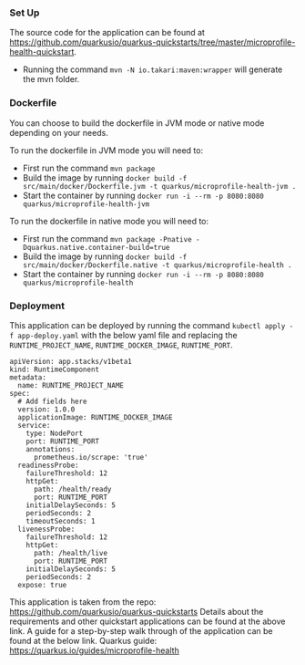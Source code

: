 ### Set Up

The source code for the application can be found at https://github.com/quarkusio/quarkus-quickstarts/tree/master/microprofile-health-quickstart. 

* Running the command `mvn -N io.takari:maven:wrapper` will generate the mvn folder.

### Dockerfile

You can choose to build the dockerfile in JVM mode or native mode depending on your needs. 

To run the dockerfile in JVM mode you will need to:

* First run the command `mvn package`
* Build the image by running `docker build -f src/main/docker/Dockerfile.jvm -t quarkus/microprofile-health-jvm .`
* Start the container by running `docker run -i --rm -p 8080:8080 quarkus/microprofile-health-jvm`

To run the dockerfile in native mode you will need to:

* First run the command `mvn package -Pnative -Dquarkus.native.container-build=true`
* Build the image by running `docker build -f src/main/docker/Dockerfile.native -t quarkus/microprofile-health .`
* Start the container by running `docker run -i --rm -p 8080:8080 quarkus/microprofile-health`

### Deployment

This application can be deployed by running the command `kubectl apply -f app-deploy.yaml` with the below yaml file and replacing the `RUNTIME_PROJECT_NAME`, `RUNTIME_DOCKER_IMAGE`, `RUNTIME_PORT`.

```
apiVersion: app.stacks/v1beta1
kind: RuntimeComponent
metadata:
  name: RUNTIME_PROJECT_NAME
spec:
  # Add fields here
  version: 1.0.0
  applicationImage: RUNTIME_DOCKER_IMAGE
  service:
    type: NodePort
    port: RUNTIME_PORT
    annotations:
      prometheus.io/scrape: 'true'
  readinessProbe:
    failureThreshold: 12
    httpGet:
      path: /health/ready
      port: RUNTIME_PORT
    initialDelaySeconds: 5
    periodSeconds: 2
    timeoutSeconds: 1
  livenessProbe:
    failureThreshold: 12
    httpGet:
      path: /health/live
      port: RUNTIME_PORT
    initialDelaySeconds: 5
    periodSeconds: 2
  expose: true
```

This application is taken from the repo: https://github.com/quarkusio/quarkus-quickstarts
Details about the requirements and other quickstart applications can be found at the above link.
A guide for a step-by-step walk through of the application can be found at the below link.
Quarkus guide: https://quarkus.io/guides/microprofile-health

